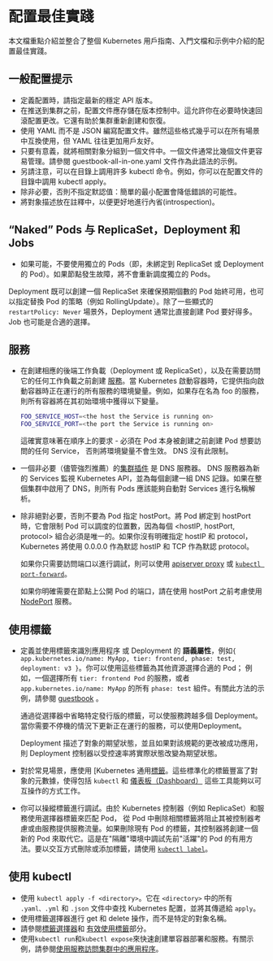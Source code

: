 # 配置最佳實踐

本文檔重點介紹並整合了整個 Kubernetes 用戶指南、入門文檔和示例中介紹的配置最佳實踐。

## 一般配置提示

- 定義配置時，請指定最新的穩定 API 版本。
- 在推送到集群之前，配置文件應存儲在版本控制中。這允許你在必要時快速回滾配置更改。它還有助於集群重新創建和恢復。
- 使用 YAML 而不是 JSON 編寫配置文件。雖然這些格式幾乎可以在所有場景中互換使用，但 YAML 往往更加用戶友好。
- 只要有意義，就將相關對象分組到一個文件中。一個文件通常比幾個文件更容易管理。請參閱 guestbook-all-in-one.yaml 文件作為此語法的示例。
- 另請注意，可以在目錄上調用許多 kubectl 命令。例如，你可以在配置文件的目錄中調用 kubectl apply。
- 除非必要，否則不指定默認值：簡單的最小配置會降低錯誤的可能性。
- 將對象描述放在註釋中，以便更好地進行內省(introspection)。

## “Naked” Pods 与 ReplicaSet，Deployment 和 Jobs 

- 如果可能，不要使用獨立的 Pods（即，未綁定到 ReplicaSet 或 Deployment 的 Pod）。如果節點發生故障，將不會重新調度獨立的 Pods。

Deployment 既可以創建一個 ReplicaSet 來確保預期個數的 Pod 始終可用，也可以指定替換 Pod 的策略（例如 RollingUpdate）。除了一些顯式的 `restartPolicy: Never` 場景外，Deployment 通常比直接創建 Pod 要好得多。 Job 也可能是合適的選擇。

## 服務

- 在創建相應的後端工作負載（Deployment 或 ReplicaSet），以及在需要訪問它的任何工作負載之前創建 [服務](https://kubernetes.io/zh-cn/docs/concepts/services-networking/service/)。當 Kubernetes 啟動容器時，它提供指向啟動容器時正在運行的所有服務的環境變量。例如，如果存在名為 foo 的服務，則所有容器將在其初始環境中獲得以下變量。

    ```bash
    FOO_SERVICE_HOST=<the host the Service is running on>
    FOO_SERVICE_PORT=<the port the Service is running on>
    ```

    這確實意味著在順序上的要求 - 必須在 Pod 本身被創建之前創建 Pod 想要訪問的任何 Service， 否則將環境變量不會生效。 DNS 沒有此限制。

- 一個非必要（儘管強烈推薦）的[集群插件](https://kubernetes.io/zh-cn/docs/concepts/cluster-administration/addons/) 是 DNS 服務器。 DNS 服務器為新的 Services 監視 Kubernetes API，並為每個創建一組 DNS 記錄。如果在整個集群中啟用了 DNS，則所有 Pods 應該能夠自動對 Services 進行名稱解析。

- 除非絕對必要，否則不要為 Pod 指定 hostPort。將 Pod 綁定到 hostPort 時，它會限制 Pod 可以調度的位置數，因為每個 <hostIP, hostPort, protocol> 組合必須是唯一的。如果你沒有明確指定 hostIP 和 protocol，Kubernetes 將使用 0.0.0.0 作為默認 hostIP 和 TCP 作為默認 protocol。

    如果你只需要訪問端口以進行調試，則可以使用 [apiserver proxy](https://kubernetes.io/zh-cn/docs/tasks/access-application-cluster/access-cluster/#manually-constructing-apiserver-proxy-urls) 或 [`kubectl port-forward`](https://kubernetes.io/zh-cn/docs/tasks/access-application-cluster/port-forward-access-application-cluster/)。

    如果你明確需要在節點上公開 Pod 的端口，請在使用 hostPort 之前考慮使用 [NodePort](https://kubernetes.io/zh-cn/docs/concepts/services-networking/service/#type-nodeport) 服務。

## 使用標籤

- 定義並使用標籤來識別應用程序 或 Deployment 的 **語義屬性**，例如`{ app.kubernetes.io/name: MyApp, tier: frontend, phase: test, deployment: v3 }`。你可以使用這些標籤為其他資源選擇合適的 Pod； 例如，一個選擇所有 `tier: frontend Pod` 的服務，或者 `app.kubernetes.io/name: MyApp` 的所有 `phase: test` 組件。有關此方法的示例，請參閱 [guestbook](https://github.com/kubernetes/examples/tree/master/guestbook/) 。

    通過從選擇器中省略特定發行版的標籤，可以使服務跨越多個 Deployment。當你需要不停機的情況下更新正在運行的服務，可以使用Deployment。

    Deployment 描述了對象的期望狀態，並且如果對該規範的更改被成功應用， 則 Deployment 控制器以受控速率將實際狀態改變為期望狀態。

- 對於常見場景，應使用 [Kubernetes 通用[標籤](https://kubernetes.io/zh-cn/docs/concepts/overview/working-with-objects/common-labels/)。這些標準化的標籤豐富了對象的元數據，使得包括 `kubectl` 和 [儀表板（Dashboard）](https://kubernetes.io/zh-cn/docs/tasks/access-application-cluster/web-ui-dashboard) 這些工具能夠以可互操作的方式工作。

- 你可以操縱標籤進行調試。由於 Kubernetes 控制器（例如 ReplicaSet）和服務使用選擇器標籤來匹配 Pod， 從 Pod 中刪除相關標籤將阻止其被控制器考慮或由服務提供服務流量。如果刪除現有 Pod 的標籤，其控制器將創建一個新的 Pod 來取代它。這是在"隔離"環境中調試先前"活躍"的 Pod 的有用方法。要以交互方式刪除或添加標籤，請使用 [`kubectl label`](https://kubernetes.io/docs/reference/generated/kubectl/kubectl-commands#label)。

## 使用 kubectl

- 使用 `kubectl apply -f <directory>`。它在 `<directory>` 中的所有 `.yaml、.yml` 和 `.json` 文件中查找 Kubernetes 配置，並將其傳遞給 `apply`。
- 使用標籤選擇器進行 get 和 delete 操作，而不是特定的對象名稱。
- 請參閱[標籤選擇器](https://kubernetes.io/zh-cn/docs/concepts/overview/working-with-objects/labels/#label-selectors)和 [有效使用標籤](https://kubernetes.io/zh-cn/docs/concepts/cluster-administration/manage-deployment/#using-labels-effectively)部分。
- 使用`kubectl run`和`kubectl expose`來快速創建單容器部署和服務。有關示例，請參閱[使用服務訪問集群中的應用程序](https://kubernetes.io/zh-cn/docs/tasks/access-application-cluster/service-access-application-cluster/)。